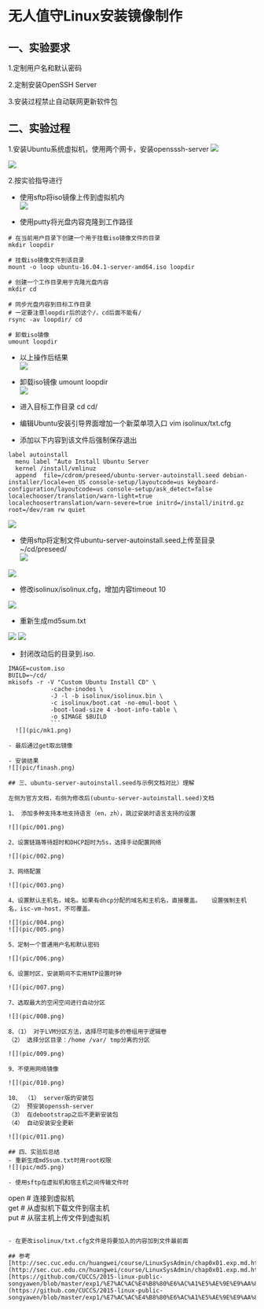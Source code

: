 # 无人值守Linux安装镜像制作

## 一、实验要求
1.定制用户名和默认密码

2.定制安装OpenSSH Server

3.安装过程禁止自动联网更新软件包

## 二、实验过程

1.安装Ubuntu系统虚拟机，使用两个网卡，安装opensssh-server
![](pic/01.png)

![](pic/11.png)


2.按实验指导进行  
- 使用sftp将iso镜像上传到虚拟机内   
![](pic/putiso.png)  


- 使用putty将光盘内容克隆到工作路径  

```
# 在当前用户目录下创建一个用于挂载iso镜像文件的目录
mkdir loopdir

# 挂载iso镜像文件到该目录
mount -o loop ubuntu-16.04.1-server-amd64.iso loopdir

# 创建一个工作目录用于克隆光盘内容
mkdir cd

# 同步光盘内容到目标工作目录
# 一定要注意loopdir后的这个/，cd后面不能有/
rsync -av loopdir/ cd

# 卸载iso镜像
umount loopdir  
```

- 以上操作后结果  
![](pic/clone.png)

- 卸载iso镜像
umount loopdir  
![](pic/ud1.png)

- 进入目标工作目录
cd cd/

- 编辑Ubuntu安装引导界面增加一个新菜单项入口
vim isolinux/txt.cfg    


- 添加以下内容到该文件后强制保存退出  
```  
label autoinstall
  menu label ^Auto Install Ubuntu Server
  kernel /install/vmlinuz
  append  file=/cdrom/preseed/ubuntu-server-autoinstall.seed debian-installer/locale=en_US console-setup/layoutcode=us keyboard-configuration/layoutcode=us console-setup/ask_detect=false localechooser/translation/warn-light=true localechoosertranslation/warn-severe=true initrd=/install/initrd.gz root=/dev/ram rw quiet  
```

 ![](pic/cfg.png)

- 使用sftp将定制文件ubuntu-server-autoinstall.seed上传至目录~/cd/preseed/   
 ![](pic/putseed.png)

 ![](pic/mvseed.png)   

- 修改isolinux/isolinux.cfg，增加内容timeout 10   

 ![](pic/timeout.png)   

- 重新生成md5sum.txt   

 ![](pic/md5.png)
 ![](pic/md51.png)

- 封闭改动后的目录到.iso.  
```     
IMAGE=custom.iso  
BUILD=~/cd/  
mkisofs -r -V "Custom Ubuntu Install CD" \
            -cache-inodes \
            -J -l -b isolinux/isolinux.bin \
            -c isolinux/boot.cat -no-emul-boot \
            -boot-load-size 4 -boot-info-table \
            -o $IMAGE $BUILD  
            ```  
  ![](pic/mk1.png)

- 最后通过get取出镜像

- 安装结果    
![](pic/finash.png)

## 三、ubuntu-server-autoinstall.seed与示例文档对比）理解  

左侧为官方文档，右侧为修改后(ubuntu-server-autoinstall.seed)文档

1、 添加多种支持本地支持语言（en，zh），跳过安装时语言支持的设置

![](pic/001.png)

2、设置链路等待超时和DHCP超时为5s，选择手动配置网络

![](pic/002.png)

3、网络配置

![](pic/003.png)  

4、设置默认主机名，域名。如果有dhcp分配的域名和主机名，直接覆盖。   设置强制主机名，isc-vm-host，不可覆盖。  

![](pic/004.png)  
![](pic/005.png)  

5、定制一个普通用户名和默认密码  

![](pic/006.png)  

6、设置时区，安装期间不实用NTP设置时钟  

![](pic/007.png)  

7、选取最大的空闲空间进行自动分区

![](pic/008.png)  

8、（1） 对于LVM分区方法，选择尽可能多的卷组用于逻辑卷    
（2） 选择分区目录：/home /var/ tmp分离的分区

![](pic/009.png)  

9、不使用网络镜像  

![](pic/010.png)  

10、 （1） server版的安装包  
（2） 预安装openssh-server  
（3） 在debootstrap之后不更新安装包  
（4） 自动安装安全更新

![](pic/011.png)  

## 四、实验后总结  
- 重新生成md5sum.txt时用root权限  
![](pic/md5.png)  

- 使用sftp在虚拟机和宿主机之间传输文件时  
```
open <ip-address> # 连接到虚拟机  
get <filename>       # 从虚拟机下载文件到宿主机  
put <filename>       # 从宿主机上传文件到虚拟机    
```  

- 在更改isolinux/txt.cfg文件是将要加入的内容加到文件最前面  

## 参考
[http://sec.cuc.edu.cn/huangwei/course/LinuxSysAdmin/chap0x01.exp.md.html#/6/2](http://sec.cuc.edu.cn/huangwei/course/LinuxSysAdmin/chap0x01.exp.md.html#/6/2)  
[https://github.com/CUCCS/2015-linux-public-songyawen/blob/master/exp1/%E7%AC%AC%E4%B8%80%E6%AC%A1%E5%AE%9E%E9%AA%8C%EF%BC%9A%E6%97%A0%E4%BA%BA%E5%80%BC%E5%AE%88%E5%AE%89%E8%A3%85ubuntu.md](https://github.com/CUCCS/2015-linux-public-songyawen/blob/master/exp1/%E7%AC%AC%E4%B8%80%E6%AC%A1%E5%AE%9E%E9%AA%8C%EF%BC%9A%E6%97%A0%E4%BA%BA%E5%80%BC%E5%AE%88%E5%AE%89%E8%A3%85ubuntu.md)
